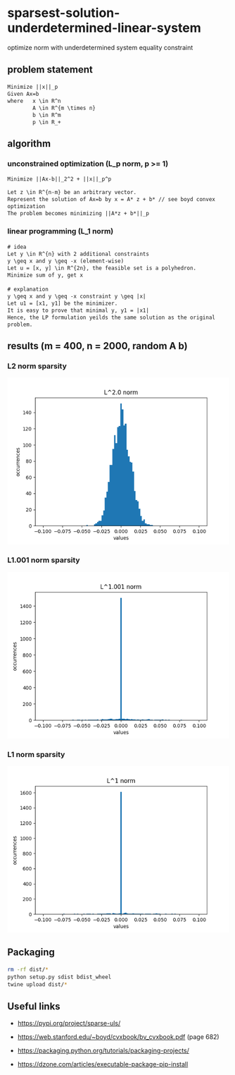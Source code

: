 # sparsest-solution-underdetermined-linear-system
optimize norm with underdetermined system equality constraint

## problem statement

```
Minimize ||x||_p
Given Ax=b
where   x \in R^n
        A \in R^{m \times n}
        b \in R^m
        p \in R_+
```

## algorithm

### unconstrained optimization (L_p norm, p >= 1)

```
Minimize ||Ax-b||_2^2 + ||x||_p^p
```

```
Let z \in R^{n-m} be an arbitrary vector.
Represent the solution of Ax=b by x = A* z + b* // see boyd convex optimization
The problem becomes minimizing ||A*z + b*||_p
```


### linear programming (L_1 norm)

```
# idea
Let y \in R^{n} with 2 additional constraints
y \geq x and y \geq -x (element-wise)
Let u = [x, y] \in R^{2n}, the feasible set is a polyhedron.
Minimize sum of y, get x

# explanation
y \geq x and y \geq -x constraint y \geq |x|
Let u1 = [x1, y1] be the minimizer.
It is easy to prove that minimal y, y1 = |x1|
Hence, the LP formulation yeilds the same solution as the original problem.
```

## results (m = 400, n = 2000, random A b)

### L2 norm sparsity

![norm2](https://raw.githubusercontent.com/khanhhhh/sparse-uls/main/assets/norm2.png)

### L1.001 norm sparsity

![norm1001](https://raw.githubusercontent.com/khanhhhh/sparse-uls/main/assets/norm1001.png)

### L1 norm sparsity

![norm1](https://raw.githubusercontent.com/khanhhhh/sparse-uls/main/assets/norm1.png)

## Packaging

```bash
rm -rf dist/*
python setup.py sdist bdist_wheel
twine upload dist/*

```


## Useful links

- https://pypi.org/project/sparse-uls/

- https://web.stanford.edu/~boyd/cvxbook/bv_cvxbook.pdf (page 682)

- https://packaging.python.org/tutorials/packaging-projects/

- https://dzone.com/articles/executable-package-pip-install
